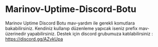 # Marinov-Uptime-Discord-Botu
Marinov Uptime Discord Botu
mav-yardım ile gerekli komutlara bakabilirsiniz.
Kendiniz kullanıp düzenleme yapıcak iseniz prefix mav- üzerinedir yapabilirsiniz.
Destek için discord grubumuza katılabilirsiniz : https://discord.gg/AZvkUpa
